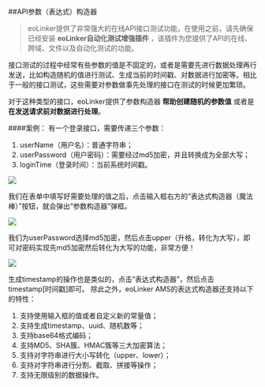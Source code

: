 ##API参数（表达式）构造器
> eoLinker提供了非常强大的在线API接口测试功能，在使用之前，请先确保已经安装 **eoLinker自动化测试增强插件** ，该插件为您提供了API的在线、跨域、文件以及自动化测试的功能。

接口测试的过程中经常有些参数的值是不固定的，或者是需要先进行数据处理再行发送，比如构造随机的值进行测试、生成当前的时间戳、对数据进行加密等。相比于一般的接口测试，这些需要对参数做事先处理的接口在测试的时候更加繁琐。

对于这种类型的接口，eoLinker提供了参数构造器 **帮助创建随机的参数值** 或者是 **在发送请求前对数据进行处理**。

####案例：
有一个登录接口，需要传递三个参数：
1. userName（用户名）：普通字符串；
2. userPassword（用户密码）：需要经过md5加密，并且转换成为全部大写；
3. loginTime（登录时间）：当前系统时间戳。

![](http://data.eolinker.com/course/ws7Ixpue9a26187e137deea4c062390c833ada62abc84ca)

我们在表单中填写好需要处理的值之后，点击输入框右方的“表达式构造器（魔法棒）”按钮，就会弹出“参数构造器”弹框。

![](http://data.eolinker.com/course/94MwxaJca4575accae9ebd99cfb1bbe65ba6fde45075773)

我们为userPassword选择md5加密，然后点击upper（升格，转化为大写），即可对密码实现先md5加密然后转化为大写的功能，非常方便！

![](http://data.eolinker.com/course/u2TFIwsd1ab7f4e041a7eca8d6308444b811a2eae6d5fb7)

生成timestamp的操作也是类似的，点击“表达式构造器”，然后点击timestamp[时间戳]即可。
除此之外，eoLinker AMS的表达式构造器还支持以下的特性：
1. 支持使用输入框的值或者自定义新的常量值；
2. 支持生成timestamp、uuid、随机数等；
3. 支持base64格式编码；
4. 支持MD5、SHA簇、HMAC簇等三大加密算法；
5. 支持对字符串进行大小写转化（upper、lower）；
6. 支持对字符串进行分割、截取、拼接等操作；
7. 支持无限级别的数据操作。